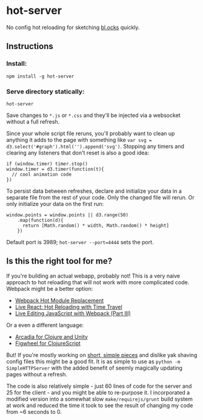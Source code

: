 # hot-server
No config hot reloading for sketching [bl.ocks](http://bl.ocks.org/) quickly. 

## Instructions 

### Install: 
`npm install -g hot-server`

### Serve directory statically:
`hot-server`

Save changes to `*.js` or `*.css` and they'll be injected via a websocket without a full refresh.

Since your whole script file reruns, you'll probably want to clean up anything it adds to the page with something like `var svg = d3.select('#graph').html('').append('svg')`. Stopping any timers and clearing any listeners that don't reset is also a good idea:

    if (window.timer) timer.stop()
    window.timer = d3.timer(function(t){
      // cool animation code
    })

To persist data between refreshes, declare and initialize your data in a separate file from the rest of your code. Only the changed file will rerun. Or only initialize your data on the first run:

    window.points = window.points || d3.range(50)
        .map(function(d){
          return [Math.random() * width, Math.random() * height]
        })

Default port is 3989; `hot-server --port=4444` sets the port.

## Is this the right tool for me?

If you're building an actual webapp, probably not! This is a very naive approach to hot reloading that will not work with more complicated code. Webpack might be a better option: 

- [Webpack Hot Module Replacement](https://webpack.github.io/docs/hot-module-replacement.html)
- [Live React: Hot Reloading with Time Travel](https://www.youtube.com/watch?v=xsSnOQynTHs)
- [Live Editing JavaScript with Webpack (Part III)](http://jlongster.com/Backend-Apps-with-Webpack--Part-III)

Or a even a different language:

- [Arcadia for Clojure and Unity](http://arcadia-unity.github.io/)
- [Figwheel for ClojureScript](https://github.com/bhauman/lein-figwheel)

But! If you're mostly working on [short, simple pieces](http://roadtolarissa.com/) and dislike yak shaving config files this might be a good fit. It is as simple to use as `python -m SimpleHTTPServer` with the added benefit of seemly magically updating pages without a refresh.  

The code is also relatively simple - just 60 lines of code for the server and 25 for the client - and you might be able to re-purpose it. I incorporated a modified version into a somewhat slow `make/requirejs/grunt` build system at work and reduced the time it took to see the result of changing my code from ~6 seconds to 0. 
